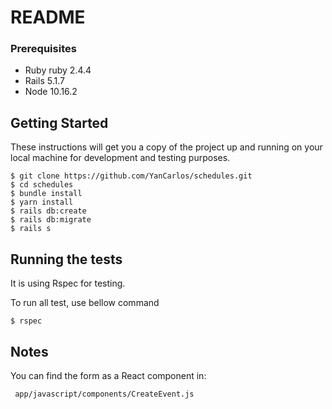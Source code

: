 # README

### Prerequisites 

- Ruby ruby 2.4.4
- Rails 5.1.7
- Node 10.16.2

## Getting Started

These instructions will get you a copy of the project up and running on your local machine for development and testing purposes.

```
$ git clone https://github.com/YanCarlos/schedules.git
$ cd schedules
$ bundle install
$ yarn install
$ rails db:create
$ rails db:migrate
$ rails s
```


## Running the tests

It is using Rspec for testing.

To run all test, use bellow command
```
$ rspec
```

## Notes

You can find the form as a React component in:

```
 app/javascript/components/CreateEvent.js
``` 
